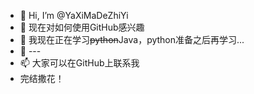 - 👋 Hi, I’m @YaXiMaDeZhiYi
- 👀 现在对如何使用GitHub感兴趣
- 🌱 我现在正在学习~~python~~Java，python准备之后再学习...
- 💞️ ---
- 📫 大家可以在GitHub上联系我
- 完结撒花！

<!---
YaXiMaDeZhiYi/YaXiMaDeZhiYi is a ✨ special ✨ repository because its `README.md` (this file) appears on your GitHub profile.
You can click the Preview link to take a look at your changes.
--->
